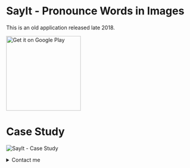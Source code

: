 # SayIt - Pronounce Words in Images

This is an old application released late 2018.

<a href='https://play.google.com/store/apps/details?id=com.ziad.sayit&pcampaignid=pcampaignidMKT-Other-global-all-co-prtnr-py-PartBadge-Mar2515-1'><img alt='Get it on Google Play' src='https://play.google.com/intl/en_us/badges/static/images/badges/en_badge_web_generic.png'  width="200"/></a>

# Case Study 
![SayIt - Case Study](https://github.com/ziadhassan7/SayIt/assets/31738365/a1a44770-9c1d-423b-b4d9-64dc1473866f)


<details>
  <summary>Contact me</summary>
  
  Reach out via email: ziadh.business@gmail.com .
  
  Or LinkedIn: https://www.linkedin.com/in/ziadhassan7
  
</details>
